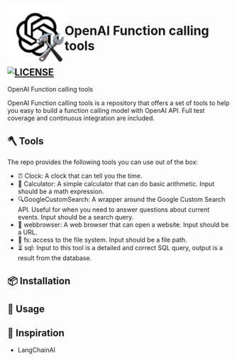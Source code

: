 <img height="129" align="left" src="assets/logo.png" alt="Logo">

# OpenAI Function calling tools

[![LICENSE](https://img.shields.io/github/license/JohannLai/openai-function-calling-tools)](https://github.com/JohannLai/openai-function-calling-tools/blob/main/LICENSE)
---

OpenAI Function calling tools

OpenAI Function calling tools is a repository that offers a set of tools to help you easy to build a function calling model with OpenAI API. Full test coverage and continuous integration are included.

## 🪓 Tools
The repo provides the following tools you can use out of the box:
- ⏰ Clock: A clock that can tell you the time.
- 🧮 Calculator: A simple calculator that can do basic arithmetic. Input should be a math expression.
- 🔍GoogleCustomSearch: A wrapper around the Google Custom Search API. Useful for when you need to answer questions about current events. Input should be a search query.
- 🪩 webbrowser: A web browser that can open a website. Input should be a URL.
- 📁 fs: access to the file system. Input should be a file path.
- ⏳ sql: Input to this tool is a detailed and correct SQL query, output is a result from the database.


## 📦 Installation


## 📖 Usage


## 🌟 Inspiration
- LangChainAI